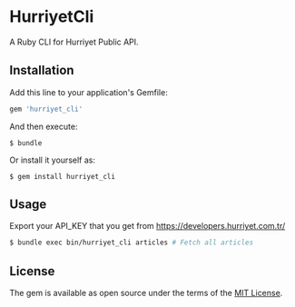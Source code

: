# HurriyetCli

A Ruby CLI for Hurriyet Public API.

## Installation

Add this line to your application's Gemfile:

```ruby
gem 'hurriyet_cli'
```

And then execute:

    $ bundle

Or install it yourself as:

    $ gem install hurriyet_cli

## Usage

Export your API_KEY that you get from https://developers.hurriyet.com.tr/

```bash
$ bundle exec bin/hurriyet_cli articles # Fetch all articles
```

## License

The gem is available as open source under the terms of the [MIT License](http://opensource.org/licenses/MIT).

